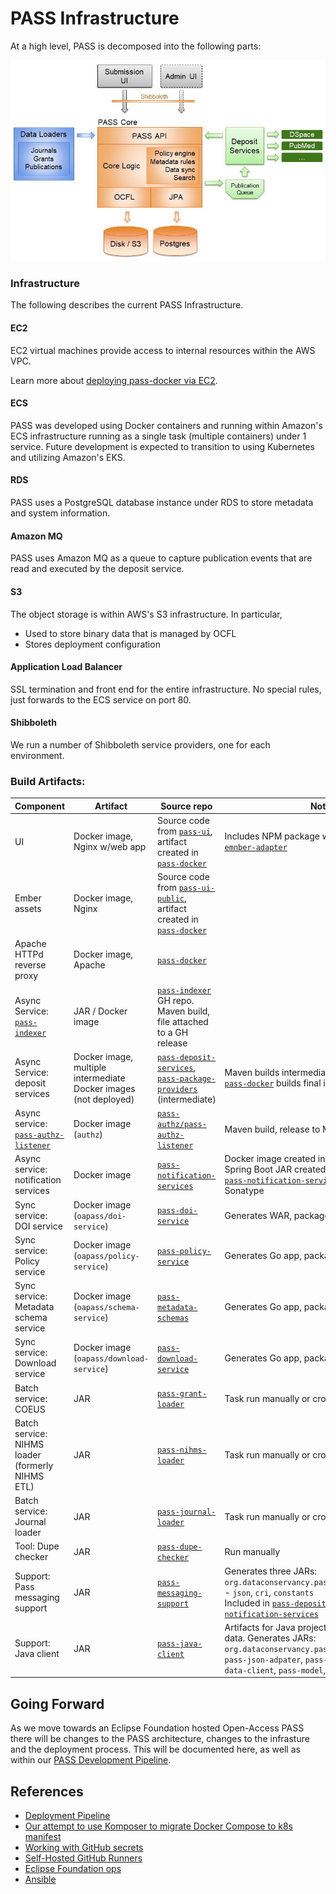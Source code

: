 # PASS Infrastructure

At a high level, PASS is decomposed into the following parts:

![PASS Architecture V1](/docs/assets/architecture/pass-architecture-simple-v2.jpg)

### Infrastructure

The following describes the current PASS Infrastructure.

#### EC2

EC2 virtual machines provide access to internal resources within the AWS VPC.

Learn more about [deploying pass-docker via EC2](/docs/infra/ec2.md).

#### ECS

PASS was developed using Docker containers and running within Amazon's ECS infrastructure running as a single task (multiple containers) under 1 service. Future development is expected to transition to using Kubernetes and utilizing Amazon's EKS.

#### RDS

PASS uses a PostgreSQL database instance under RDS to store metadata and system information.

#### Amazon MQ

PASS uses Amazon MQ as a queue to capture publication events that are read and executed by the deposit service.

#### S3

The object storage is within AWS's S3 infrastructure.  In particular,

* Used to store binary data that is managed by OCFL
* Stores deployment configuration

#### Application Load Balancer

SSL termination and front end for the entire infrastructure. No special rules, just forwards to the ECS service on port 80.

#### Shibboleth

We run a number of Shibboleth service providers, one for each environment.

### Build Artifacts:

| Component | Artifact | Source repo | Notes |
| --- | --- | --- | --- |
| UI | Docker image, Nginx w/web app | Source code from [`pass-ui`](https://github.com/eclipse-pass/pass-ui), artifact created in [`pass-docker`](https://github.com/eclipse-pass/pass-docker) | Includes NPM package we publish from [`pass-emnber-adapter`](https://github.com/eclipse-pass/pass-ember-adapter) |
| Ember assets | Docker image, Nginx | Source code from [`pass-ui-public`](https://github.com/eclipse-pass/pass-ui-public), artifact created in [`pass-docker`](https://github.com/eclipse-pass/pass-docker) |  |
| Apache HTTPd reverse proxy | Docker image, Apache | [`pass-docker`](https://github.com/eclipse-pass/pass-docker) |  |
| Async Service: [`pass-indexer`](https://github.com/eclipse-pass/pass-indexer) | JAR / Docker image | [`pass-indexer`](https://github.com/eclipse-pass/pass-indexer) GH repo. Maven build, file attached to a GH release |  |
| Async Service: deposit services | Docker image, multiple intermediate Docker images (not deployed) | [`pass-deposit-services`](https://github.com/eclipse-pass/pass-deposit-services), [`pass-package-providers`](https://github.com/eclipse-pass/pass-package-providers) (intermediate) | Maven builds intermediate Docker images, [`pass-docker`](https://github.com/eclipse-pass/pass-docker) builds final image |
| Async service: [`pass-authz-listener`](https://github.com/eclipse-pass/pass-authz/tree/main/pass-authz-listener) | Docker image (`authz`) | [`pass-authz/pass-authz-listener`](https://github.com/eclipse-pass/pass-authz/tree/main/pass-authz-listener) | Maven build, release to Maven Central |
| Async service: notification services | Docker image  | [`pass-notification-services`](https://github.com/eclipse-pass/pass-notification-services) | Docker image created in [`pass-docker`](https://github.com/eclipse-pass/pass-docker) from Spring Boot JAR created by Maven build in [`pass-notification-services`](https://github.com/eclipse-pass/pass-notification-services), released to Sonatype |
| Sync service: DOI service | Docker image (`oapass/doi-service`) | [`pass-doi-service`](https://github.com/eclipse-pass/pass-doi-service) | Generates WAR, packaged in Docker image |
| Sync service: Policy service | Docker image (`oapass/policy-service`) | [`pass-policy-service`](https://github.com/eclipse-pass/pass-policy-service) | Generates Go app, packaged in Docker image |
| Sync service: Metadata schema service | Docker image (`oapass/schema-service`) | [`pass-metadata-schemas`](https://github.com/eclipse-pass/pass-metadata-schemas) | Generates Go app, packaged in Docker image  |
| Sync service: Download service | Docker image (`oapass/download-service`) | [`pass-download-service`](https://github.com/eclipse-pass/pass-download-service) | Generates Go app, packaged in Docker image |
| Batch service: COEUS | JAR | [`pass-grant-loader`](https://github.com/eclipse-pass/pass-grant-loader) | Task run manually or cron job |
| Batch service: NIHMS loader (formerly NIHMS ETL) | JAR | [`pass-nihms-loader`](https://github.com/eclipse-pass/pass-nihms-loader) | Task run manually or cron job |
| Batch service: Journal loader | JAR | [`pass-journal-loader`](https://github.com/eclipse-pass/pass-journal-loader) | Task run manually or cron job |
| Tool: Dupe checker | JAR | [`pass-dupe-checker`](https://github.com/eclipse-pass/pass-dupe-checker) | Run manually |
| Support: Pass messaging support | JAR | [`pass-messaging-support`](https://github.com/eclipse-pass/pass-messaging-support) | Generates three JARs: <br> `org.dataconservancy.pass.support.messaging.*` - `json`, `cri`, `constants` <br> Included in [`pass-deposit-services`](https://github.com/eclipse-pass/pass-deposit-services), [`pass-notification-services`](https://github.com/eclipse-pass/pass-notification-services) |
| Support: Java client | JAR | [`pass-java-client`](https://github.com/eclipse-pass/pass-java-client) | Artifacts for Java projects to interact with the data. Generates JARs: <br> `org.dataconservancy.pass`<br> `pass-json-adpater`, `pass-client-api`, `pass-data-client`, `pass-model`, `pass-status-service` |

## Going Forward

As we move towards an Eclipse Foundation hosted Open-Access PASS there will be
changes to the PASS architecture, changes to the infrasture and the
deployment process.   This will be documented here, as well as within our
[PASS Development Pipeline](/docs/infra/pipeline.md).

## References

* [Deployment Pipeline](/docs/infra/pipeline.md)
* [Our attempt to use Komposer to migrate Docker Compose to k8s manifest](/docs/infra/docker-composer-to-k8s-manifest.md)
* [Working with GitHub secrets](/docs/infra/github-secrets.md)
* [Self-Hosted GitHub Runners](/docs/infra/self_hosted_github_runners.md)
* [Eclipse Foundation ops](/docs/infra/eclipseops.md)
* [Ansible](/docs/infra/ansible.md)
